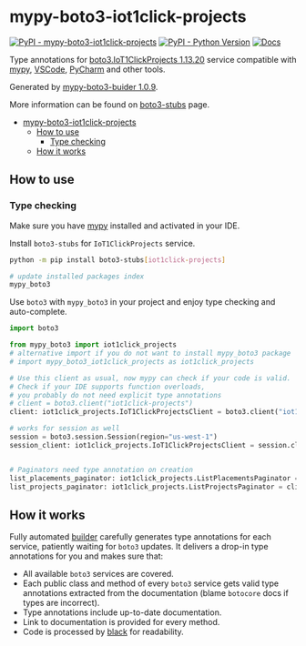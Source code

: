 # mypy-boto3-iot1click-projects

[![PyPI - mypy-boto3-iot1click-projects](https://img.shields.io/pypi/v/mypy-boto3-iot1click-projects.svg?color=blue)](https://pypi.org/project/mypy-boto3-iot1click-projects)
[![PyPI - Python Version](https://img.shields.io/pypi/pyversions/mypy-boto3-iot1click-projects.svg?color=blue)](https://pypi.org/project/mypy-boto3-iot1click-projects)
[![Docs](https://img.shields.io/readthedocs/mypy-boto3-builder.svg?color=blue)](https://mypy-boto3-builder.readthedocs.io/)

Type annotations for
[boto3.IoT1ClickProjects 1.13.20](https://boto3.amazonaws.com/v1/documentation/api/1.13.20/reference/services/iot1click-projects.html#IoT1ClickProjects) service
compatible with [mypy](https://github.com/python/mypy), [VSCode](https://code.visualstudio.com/),
[PyCharm](https://www.jetbrains.com/pycharm/) and other tools.

Generated by [mypy-boto3-buider 1.0.9](https://github.com/vemel/mypy_boto3_builder).

More information can be found on [boto3-stubs](https://pypi.org/project/boto3-stubs/) page.

- [mypy-boto3-iot1click-projects](#mypy-boto3-iot1click-projects)
  - [How to use](#how-to-use)
    - [Type checking](#type-checking)
  - [How it works](#how-it-works)

## How to use

### Type checking

Make sure you have [mypy](https://github.com/python/mypy) installed and activated in your IDE.

Install `boto3-stubs` for `IoT1ClickProjects` service.

```bash
python -m pip install boto3-stubs[iot1click-projects]

# update installed packages index
mypy_boto3
```

Use `boto3` with `mypy_boto3` in your project and enjoy type checking and auto-complete.

```python
import boto3

from mypy_boto3 import iot1click_projects
# alternative import if you do not want to install mypy_boto3 package
# import mypy_boto3_iot1click_projects as iot1click_projects

# Use this client as usual, now mypy can check if your code is valid.
# Check if your IDE supports function overloads,
# you probably do not need explicit type annotations
# client = boto3.client("iot1click-projects")
client: iot1click_projects.IoT1ClickProjectsClient = boto3.client("iot1click-projects")

# works for session as well
session = boto3.session.Session(region="us-west-1")
session_client: iot1click_projects.IoT1ClickProjectsClient = session.client("iot1click-projects")


# Paginators need type annotation on creation
list_placements_paginator: iot1click_projects.ListPlacementsPaginator = client.get_paginator("list_placements")
list_projects_paginator: iot1click_projects.ListProjectsPaginator = client.get_paginator("list_projects")
```

## How it works

Fully automated [builder](https://github.com/vemel/mypy_boto3_builder) carefully generates
type annotations for each service, patiently waiting for `boto3` updates. It delivers
a drop-in type annotations for you and makes sure that:

- All available `boto3` services are covered.
- Each public class and method of every `boto3` service gets valid type annotations
  extracted from the documentation (blame `botocore` docs if types are incorrect).
- Type annotations include up-to-date documentation.
- Link to documentation is provided for every method.
- Code is processed by [black](https://github.com/psf/black) for readability.